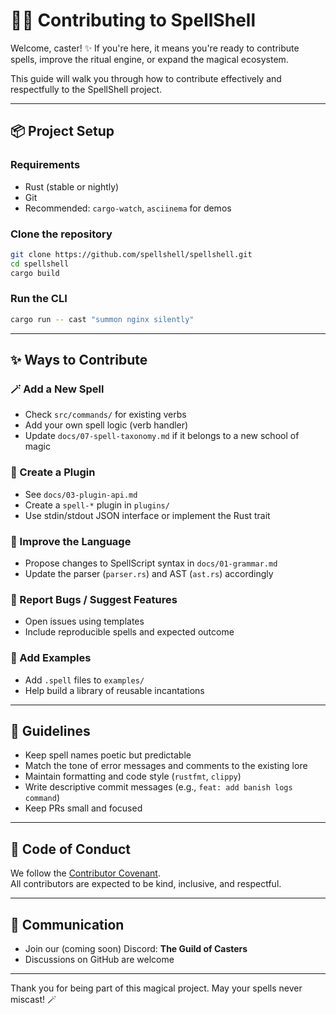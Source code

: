 # 🧙‍♀️ Contributing to SpellShell

Welcome, caster! ✨ If you're here, it means you're ready to contribute spells, improve the ritual engine, or expand the magical ecosystem.

This guide will walk you through how to contribute effectively and respectfully to the SpellShell project.

---

## 📦 Project Setup

### Requirements

- Rust (stable or nightly)
- Git
- Recommended: `cargo-watch`, `asciinema` for demos

### Clone the repository

```bash
git clone https://github.com/spellshell/spellshell.git
cd spellshell
cargo build
```

### Run the CLI

```bash
cargo run -- cast "summon nginx silently"
```

---

## ✨ Ways to Contribute

### 🪄 Add a New Spell

- Check `src/commands/` for existing verbs
- Add your own spell logic (verb handler)
- Update `docs/07-spell-taxonomy.md` if it belongs to a new school of magic

### 🧩 Create a Plugin

- See `docs/03-plugin-api.md`
- Create a `spell-*` plugin in `plugins/`
- Use stdin/stdout JSON interface or implement the Rust trait

### 📜 Improve the Language

- Propose changes to SpellScript syntax in `docs/01-grammar.md`
- Update the parser (`parser.rs`) and AST (`ast.rs`) accordingly

### 🐛 Report Bugs / Suggest Features

- Open issues using templates
- Include reproducible spells and expected outcome

### 🧪 Add Examples

- Add `.spell` files to `examples/`
- Help build a library of reusable incantations

---

## 🔮 Guidelines

- Keep spell names poetic but predictable
- Match the tone of error messages and comments to the existing lore
- Maintain formatting and code style (`rustfmt`, `clippy`)
- Write descriptive commit messages (e.g., `feat: add banish logs command`)
- Keep PRs small and focused

---

## 🧙 Code of Conduct

We follow the [Contributor Covenant](https://www.contributor-covenant.org/).  
All contributors are expected to be kind, inclusive, and respectful.

---

## 🧵 Communication

- Join our (coming soon) Discord: **The Guild of Casters**
- Discussions on GitHub are welcome

---

Thank you for being part of this magical project. May your spells never miscast! 🪄
